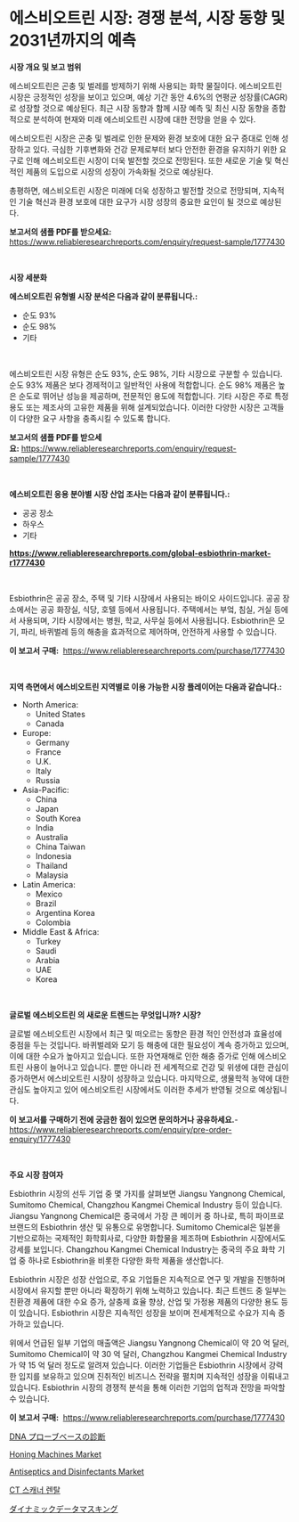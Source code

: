 <p><h1>에스비오트린 시장: 경쟁 분석, 시장 동향 및 2031년까지의 예측</h1></p><p><strong>시장 개요 및 보고 범위</strong></p>
<p><p>에스비오트린은 곤충 및 벌레를 방제하기 위해 사용되는 화학 물질이다. 에스비오트린 시장은 긍정적인 성장을 보이고 있으며, 예상 기간 동안 4.6%의 연평균 성장률(CAGR)로 성장할 것으로 예상된다. 최근 시장 동향과 함께 시장 예측 및 최신 시장 동향을 종합적으로 분석하여 현재와 미래 에스비오트린 시장에 대한 전망을 얻을 수 있다.</p><p>에스비오트린 시장은 곤충 및 벌레로 인한 문제와 환경 보호에 대한 요구 증대로 인해 성장하고 있다. 극심한 기후변화와 건강 문제로부터 보다 안전한 환경을 유지하기 위한 요구로 인해 에스비오트린 시장이 더욱 발전할 것으로 전망된다. 또한 새로운 기술 및 혁신적인 제품의 도입으로 시장의 성장이 가속화될 것으로 예상된다.</p><p>총평하면, 에스비오트린 시장은 미래에 더욱 성장하고 발전할 것으로 전망되며, 지속적인 기술 혁신과 환경 보호에 대한 요구가 시장 성장의 중요한 요인이 될 것으로 예상된다.</p></p>
<p><strong>보고서의 샘플 PDF를 받으세요:</strong> <a href="https://www.reliableresearchreports.com/enquiry/request-sample/1777430">https://www.reliableresearchreports.com/enquiry/request-sample/1777430</a></p>
<p>&nbsp;</p>
<p><strong>시장 세분화</strong></p>
<p><strong>에스비오트린 유형별 시장 분석은 다음과 같이 분류됩니다.:</strong></p>
<p><ul><li>순도 93%</li><li>순도 98%</li><li>기타</li></ul></p>
<p>&nbsp;</p>
<p><p>에스비오트린 시장 유형은 순도 93%, 순도 98%, 기타 시장으로 구분할 수 있습니다. 순도 93% 제품은 보다 경제적이고 일반적인 사용에 적합합니다. 순도 98% 제품은 높은 순도로 뛰어난 성능을 제공하며, 전문적인 용도에 적합합니다. 기타 시장은 주로 특정 용도 또는 제조사의 고유한 제품을 위해 설계되었습니다. 이러한 다양한 시장은 고객들이 다양한 요구 사항을 충족시킬 수 있도록 합니다.</p></p>
<p><strong>보고서의 샘플 PDF를 받으세요:</strong>&nbsp;<a href="https://www.reliableresearchreports.com/enquiry/request-sample/1777430">https://www.reliableresearchreports.com/enquiry/request-sample/1777430</a></p>
<p>&nbsp;</p>
<p><strong> 에스비오트린 응용 분야별 시장 산업 조사는 다음과 같이 분류됩니다.:</strong></p>
<p><ul><li>공공 장소</li><li>하우스</li><li>기타</li></ul></p>
<p><strong><a href="https://www.reliableresearchreports.com/global-esbiothrin-market-r1777430">https://www.reliableresearchreports.com/global-esbiothrin-market-r1777430</a></strong></p>
<p>&nbsp;</p>
<p><p>Esbiothrin은 공공 장소, 주택 및 기타 시장에서 사용되는 바이오 사이드입니다. 공공 장소에서는 공공 화장실, 식당, 호텔 등에서 사용됩니다. 주택에서는 부엌, 침실, 거실 등에서 사용되며, 기타 시장에서는 병원, 학교, 사무실 등에서 사용됩니다. Esbiothrin은 모기, 파리, 바퀴벌레 등의 해충을 효과적으로 제어하며, 안전하게 사용할 수 있습니다.</p></p>
<p><strong>이 보고서 구매:</strong>&nbsp; <a href="https://www.reliableresearchreports.com/purchase/1777430">https://www.reliableresearchreports.com/purchase/1777430</a></p>
<p>&nbsp;</p>
<p><strong>지역 측면에서 에스비오트린 지역별로 이용 가능한 시장 플레이어는 다음과 같습니다.:</strong></p>
<p><ul>
    <li>
        North America:
        <ul>
            <li>United States</li>
            <li>Canada</li>
        </ul>
    </li>
    <li>
        Europe:
        <ul>
            <li>Germany</li>
            <li>France</li>
            <li>U.K.</li>
            <li>Italy</li>
            <li>Russia</li>
        </ul>
    </li>
    <li>
        Asia-Pacific:
        <ul>
            <li>China</li>
            <li>Japan</li>
            <li>South Korea</li>
            <li>India</li>
            <li>Australia</li>
            <li>China Taiwan</li>
            <li>Indonesia</li>
            <li>Thailand</li>
            <li>Malaysia</li>
        </ul>
    </li>
    <li>
        Latin America:
        <ul>
            <li>Mexico</li>
            <li>Brazil</li>
            <li>Argentina Korea</li>
            <li>Colombia</li>
        </ul>
    </li>
    <li>
        Middle East & Africa:
        <ul>
            <li>Turkey</li>
            <li>Saudi</li>
            <li>Arabia</li>
            <li>UAE</li>
            <li>Korea</li>
        </ul>
    </li>
    </ul></p>
<p>&nbsp;</p>
<p><strong>글로벌 에스비오트린 의 새로운 트렌드는 무엇입니까? 시장?</strong></p>
<p><p>글로벌 에스비오트린 시장에서 최근 및 떠오르는 동향은 환경 적인 안전성과 효율성에 중점을 두는 것입니다. 바퀴벌레와 모기 등 해충에 대한 필요성이 계속 증가하고 있으며, 이에 대한 수요가 높아지고 있습니다. 또한 자연재해로 인한 해충 증가로 인해 에스비오트린 사용이 늘어나고 있습니다. 뿐만 아니라 전 세계적으로 건강 및 위생에 대한 관심이 증가하면서 에스비오트린 시장이 성장하고 있습니다. 마지막으로, 생물학적 농약에 대한 관심도 높아지고 있어 에스비오트린 시장에서도 이러한 추세가 반영될 것으로 예상됩니다.</p></p>
<p><strong>이 보고서를 구매하기 전에 궁금한 점이 있으면 문의하거나 공유하세요.</strong>- <a href="https://www.reliableresearchreports.com/enquiry/pre-order-enquiry/1777430">https://www.reliableresearchreports.com/enquiry/pre-order-enquiry/1777430</a></p>
<p>&nbsp;</p>
<p><strong>주요 시장 참여자</strong></p>
<p><p>Esbiothrin 시장의 선두 기업 중 몇 가지를 살펴보면 Jiangsu Yangnong Chemical, Sumitomo Chemical, Changzhou Kangmei Chemical Industry 등이 있습니다. Jiangsu Yangnong Chemical은 중국에서 가장 큰 메이커 중 하나로, 특히 파이프로 브랜드의 Esbiothrin 생산 및 유통으로 유명합니다. Sumitomo Chemical은 일본을 기반으로하는 국제적인 화학회사로, 다양한 화합물을 제조하며 Esbiothrin 시장에서도 강세를 보입니다. Changzhou Kangmei Chemical Industry는 중국의 주요 화학 기업 중 하나로 Esbiothrin을 비롯한 다양한 화학 제품을 생산합니다.</p><p>Esbiothrin 시장은 성장 산업으로, 주요 기업들은 지속적으로 연구 및 개발을 진행하며 시장에서 유지할 뿐만 아니라 확장하기 위해 노력하고 있습니다. 최근 트렌드 중 일부는 친환경 제품에 대한 수요 증가, 살충제 효율 향상, 산업 및 가정용 제품의 다양한 용도 등이 있습니다. Esbiothrin 시장은 지속적인 성장을 보이며 전세계적으로 수요가 지속 증가하고 있습니다.</p><p>위에서 언급된 일부 기업의 매출액은 Jiangsu Yangnong Chemical이 약 20 억 달러, Sumitomo Chemical이 약 30 억 달러, Changzhou Kangmei Chemical Industry가 약 15 억 달러 정도로 알려져 있습니다. 이러한 기업들은 Esbiothrin 시장에서 강력한 입지를 보유하고 있으며 진취적인 비즈니스 전략을 펼치며 지속적인 성장을 이뤄내고 있습니다. Esbiothrin 시장의 경쟁적 분석을 통해 이러한 기업의 업적과 전망을 파악할 수 있습니다.</p></p>
<p><strong>이 보고서 구매:</strong>&nbsp;&nbsp;<a href="https://www.reliableresearchreports.com/purchase/1777430">https://www.reliableresearchreports.com/purchase/1777430</a></p>
<p><p><a href="https://medium.com/@davidowell8/dna%E3%83%97%E3%83%AD%E3%83%BC%E3%83%96%E3%83%99%E3%83%BC%E3%82%B9%E3%81%AE%E8%A8%BA%E6%96%AD%E5%B8%82%E5%A0%B4-2031%E5%B9%B4%E3%81%BE%E3%81%A7%E3%81%AE%E3%83%88%E3%83%AC%E3%83%B3%E3%83%89-%E4%BA%88%E6%B8%AC-%E7%AB%B6%E4%BA%89%E5%88%86%E6%9E%90-0755d36325fc">DNA プローブベースの診断</a></p><p><a href="https://github.com/bmorecock/Market-Research-Report-List-2/blob/main/honing-machines-market.md">Honing Machines Market</a></p><p><a href="https://issuu.com/reportprime-2/docs/antiseptics-and-disinfectants-market-size-2030.ppt">Antiseptics and Disinfectants Market</a></p><p><a href="https://medium.com/@vallieemard2023/ct-%EC%8A%A4%EC%BA%90%EB%84%88-%EB%A0%8C%ED%83%88-%EC%8B%9C%EC%9E%A5-%EC%8B%9C%EC%9E%A5-%EC%A0%90%EC%9C%A0%EC%9C%A8-%EC%8B%9C%EC%9E%A5-%EB%8F%99%ED%96%A5-%EB%B0%8F-%EB%AF%B8%EB%9E%98-%EC%84%B1%EC%9E%A5-%ED%83%90%EC%83%89-fa8e3a7db665">CT 스캐너 렌탈</a></p><p><a href="https://medium.com/@joanne.scott9078/%E3%83%80%E3%82%A4%E3%83%8A%E3%83%9F%E3%83%83%E3%82%AF%E3%83%87%E3%83%BC%E3%82%BF%E3%83%9E%E3%82%B9%E3%82%AD%E3%83%B3%E3%82%B0%E5%B8%82%E5%A0%B4-2031%E5%B9%B4%E3%81%BE%E3%81%A7%E3%81%AE%E6%88%90%E5%8A%9F%E3%81%99%E3%82%8B%E3%83%93%E3%82%B8%E3%83%8D%E3%82%B9%E6%88%A6%E7%95%A5%E3%81%AE%E9%8D%B5-1fc1f6f605d0">ダイナミックデータマスキング</a></p></p>